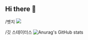 ## Hi there 👋


/벳지 
<a href="버튼을 눌렀을 때 이동할 링크" target="_blank">
    <img src="https://img.shields.io/badge/뱃지레이블-배경색?style=뱃지모양&logo=로고&logoColor=로고색상"/>
</a>


/깃 스테이터스
![Anurag's GitHub stats](https://github-readme-stats.vercel.app/api?username=0like2&show_icons=true&theme=radical)


<!--
**0like2/0like2** is a ✨ _special_ ✨ repository because its `README.md` (this file) appears on your GitHub profile.

Here are some ideas to get you started:

- 🔭 I’m currently working on ...
- 🌱 I’m currently learning ...
- 👯 I’m looking to collaborate on ...
- 🤔 I’m looking for help with ...
- 💬 Ask me about ...
- 📫 How to reach me: ...
- 😄 Pronouns: ...
- ⚡ Fun fact: ...
-->

